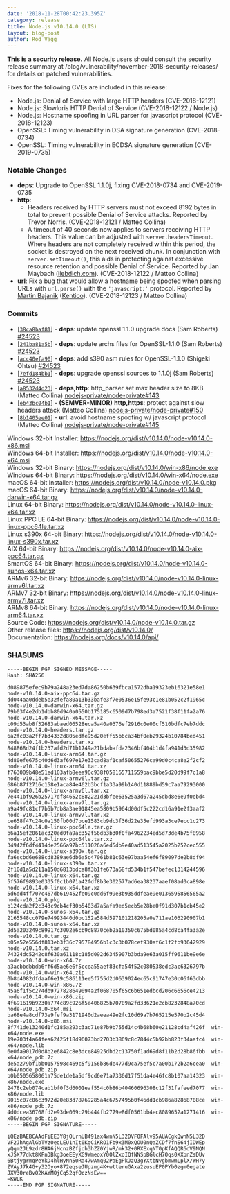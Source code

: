 ```yaml
---
date: '2018-11-28T00:42:23.395Z'
category: release
title: Node.js v10.14.0 (LTS)
layout: blog-post
author: Rod Vagg
---
```


**This is a security release.** All Node.js users should consult the security release summary at /blog/vulnerability/november-2018-security-releases/ for details on patched vulnerabilities.

Fixes for the following CVEs are included in this release:

- Node.js: Denial of Service with large HTTP headers (CVE-2018-12121)
- Node.js: Slowloris HTTP Denial of Service (CVE-2018-12122 / Node.js)
- Node.js: Hostname spoofing in URL parser for javascript protocol (CVE-2018-12123)
- OpenSSL: Timing vulnerability in DSA signature generation (CVE-2018-0734)
- OpenSSL: Timing vulnerability in ECDSA signature generation (CVE-2019-0735)

### Notable Changes

- **deps**: Upgrade to OpenSSL 1.1.0j, fixing CVE-2018-0734 and CVE-2019-0735
- **http**:
  - Headers received by HTTP servers must not exceed 8192 bytes in total to prevent possible Denial of Service attacks. Reported by Trevor Norris. (CVE-2018-12121 / Matteo Collina)
  - A timeout of 40 seconds now applies to servers receiving HTTP headers. This value can be adjusted with `server.headersTimeout`. Where headers are not completely received within this period, the socket is destroyed on the next received chunk. In conjunction with `server.setTimeout()`, this aids in protecting against excessive resource retention and possible Denial of Service. Reported by Jan Maybach ([liebdich.com](https://liebdich.com)). (CVE-2018-12122 / Matteo Collina)
- **url**: Fix a bug that would allow a hostname being spoofed when parsing URLs with `url.parse()` with the `'javascript:'` protocol. Reported by [Martin Bajanik](https://twitter.com/_bayotop) ([Kentico](https://kenticocloud.com/)). (CVE-2018-12123 / Matteo Collina)

### Commits

- [[`38ca8baf81`](https://github.com/nodejs/node/commit/38ca8baf81)] - **deps**: update openssl 1.1.0 upgrade docs (Sam Roberts) [#24523](https://github.com/nodejs/node/pull/24523)
- [[`241ba81a5b`](https://github.com/nodejs/node/commit/241ba81a5b)] - **deps**: update archs files for OpenSSL-1.1.0 (Sam Roberts) [#24523](https://github.com/nodejs/node/pull/24523)
- [[`acc40efa90`](https://github.com/nodejs/node/commit/acc40efa90)] - **deps**: add s390 asm rules for OpenSSL-1.1.0 (Shigeki Ohtsu) [#24523](https://github.com/nodejs/node/pull/24523)
- [[`7efd184bb1`](https://github.com/nodejs/node/commit/7efd184bb1)] - **deps**: upgrade openssl sources to 1.1.0j (Sam Roberts) [#24523](https://github.com/nodejs/node/pull/24523)
- [[`a8532d4d23`](https://github.com/nodejs/node/commit/a8532d4d23)] - **deps,http**: http_parser set max header size to 8KB (Matteo Collina) [nodejs-private/node-private#143](https://github.com/nodejs-private/node-private/pull/143)
- [[`eb43bc04b1`](https://github.com/nodejs/node/commit/eb43bc04b1)] - **(SEMVER-MINOR)** **http,https**: protect against slow headers attack (Matteo Collina) [nodejs-private/node-private#150](https://github.com/nodejs-private/node-private/pull/150)
- [[`8b1405ee01`](https://github.com/nodejs/node/commit/8b1405ee01)] - **url**: avoid hostname spoofing w/ javascript protocol (Matteo Collina) [nodejs-private/node-private#145](https://github.com/nodejs-private/node-private/pull/145)

Windows 32-bit Installer: https://nodejs.org/dist/v10.14.0/node-v10.14.0-x86.msi \
Windows 64-bit Installer: https://nodejs.org/dist/v10.14.0/node-v10.14.0-x64.msi \
Windows 32-bit Binary: https://nodejs.org/dist/v10.14.0/win-x86/node.exe \
Windows 64-bit Binary: https://nodejs.org/dist/v10.14.0/win-x64/node.exe \
macOS 64-bit Installer: https://nodejs.org/dist/v10.14.0/node-v10.14.0.pkg \
macOS 64-bit Binary: https://nodejs.org/dist/v10.14.0/node-v10.14.0-darwin-x64.tar.gz \
Linux 64-bit Binary: https://nodejs.org/dist/v10.14.0/node-v10.14.0-linux-x64.tar.xz \
Linux PPC LE 64-bit Binary: https://nodejs.org/dist/v10.14.0/node-v10.14.0-linux-ppc64le.tar.xz \
Linux s390x 64-bit Binary: https://nodejs.org/dist/v10.14.0/node-v10.14.0-linux-s390x.tar.xz \
AIX 64-bit Binary: https://nodejs.org/dist/v10.14.0/node-v10.14.0-aix-ppc64.tar.gz \
SmartOS 64-bit Binary: https://nodejs.org/dist/v10.14.0/node-v10.14.0-sunos-x64.tar.xz \
ARMv6 32-bit Binary: https://nodejs.org/dist/v10.14.0/node-v10.14.0-linux-armv6l.tar.xz \
ARMv7 32-bit Binary: https://nodejs.org/dist/v10.14.0/node-v10.14.0-linux-armv7l.tar.xz \
ARMv8 64-bit Binary: https://nodejs.org/dist/v10.14.0/node-v10.14.0-linux-arm64.tar.xz \
Source Code: https://nodejs.org/dist/v10.14.0/node-v10.14.0.tar.gz \
Other release files: https://nodejs.org/dist/v10.14.0/ \
Documentation: https://nodejs.org/docs/v10.14.0/api/

### SHASUMS

```
-----BEGIN PGP SIGNED MESSAGE-----
Hash: SHA256

d089875efec9b79a248a23ed7da86250b639fbca1572dba19323eb16321e58e1  node-v10.14.0-aix-ppc64.tar.gz
dd044aa0ddeb5e32fefa80a13b33bafe3f7e0536e15fe93c1e81b052c2f1965c  node-v10.14.0-darwin-x64.tar.gz
79b03f4e2db1dbb80d940a0550b175185c6509d7b798ed3a7521f38f11fa2a76  node-v10.14.0-darwin-x64.tar.xz
c09d53ab8f32683abaed06528eca5a40a0376ef2916c0e00cf510bdfc7eb7ddc  node-v10.14.0-headers.tar.gz
6a2fc03a2ff7b34332d805edfe95d20eff55b6ca34bf0eb29324b10784bed451  node-v10.14.0-headers.tar.xz
848868d24f1b237afd2d71b1749a21bdabafda2346bf404b1d4fa941d3d35982  node-v10.14.0-linux-arm64.tar.gz
4d80efe675c40d6d3af697e17e33cad8af1caf50655276ca99d0c4ca8e2f2cf2  node-v10.14.0-linux-arm64.tar.xz
f763009b48e51ed103afb8eea96c938f058165711559bac9bbe5d20d99f7c1a8  node-v10.14.0-linux-armv6l.tar.gz
686b87f2716c158e1aca84e462b3bcf1a33a99b140d11889bd59c7aa79293000  node-v10.14.0-linux-armv6l.tar.xz
7e441bf926b25717df84652c882221d3bfee63525a3d67a245dbd8e6e9f0ebd4  node-v10.14.0-linux-armv7l.tar.gz
a9a49fc81cf7b5b7db8a3ae91845ea5809b5964d00df5c222cd16a91e2f3aaf2  node-v10.14.0-linux-armv7l.tar.xz
ce658f47c24c0a150fb00d7bce1583cb9dc3f36d22e35efd993a3ce7ecc1c273  node-v10.14.0-linux-ppc64le.tar.gz
b6a15ef2061ac320ed0fa9ac352f56db3b30f0fa4962234ed5d73de4b75f8958  node-v10.14.0-linux-ppc64le.tar.xz
34942f6df4414de2566a97bc511026a6ed5db9e40ad513545a2025b252cec555  node-v10.14.0-linux-s390x.tar.gz
fa6ecbd6e688cd8389ae6db6a5c47061b81c63e97baa54ef6f89097de2b8df94  node-v10.14.0-linux-s390x.tar.xz
2f10d1a5d211a150d6813bdca8f3b1fe673a68fd534b1f547befec1314244596  node-v10.14.0-linux-x64.tar.gz
5f576f9893e0335f0c1b071a42fdf8b3e302577ad6ea38237aaef08ad0ca898e  node-v10.14.0-linux-x64.tar.xz
5d6dd4ff707c467db619452fe09c0dd6f99e3b935ddfeae9e0136595856565a2  node-v10.14.0.pkg
b124cda2f2c343c9cb4cf30b5403d7a5afa9ed5ecb5e28be0f91d307b1cb45e2  node-v10.14.0-sunos-x64.tar.gz
2165548cc079e74993440d0bc152a584d597101218205a0e711ae103290907b1  node-v10.14.0-sunos-x64.tar.xz
2d5a203249c89917c3002e6cb9c8870ceb2a10350c675bd085a4cd8ca4fa3a2e  node-v10.14.0.tar.gz
b05a52e556df813eb3f36c795784956b1c3c3b078cef930af6c1f2fb93642929  node-v10.14.0.tar.xz
74324dc5242c8f630a61118c185d092d6345907b3bda9e63a015ff9611be9e6e  node-v10.14.0-win-x64.7z
a3acbbdbbdb6ff6d5ae6e6f5ccea55aef83cfa54f52c080538edc3ac6326797b  node-v10.14.0-win-x64.zip
0b8d4082dfdaaf6e19c586111ee5f755d2d0639024ec65c91747e30c06f63dbb  node-v10.14.0-win-x86.7z
45a6f1f5c274db9727828649094a2f068705f65c6b651edbcd206c6656ce4213  node-v10.14.0-win-x86.zip
4f691619b9230a774c89c926f5e406825b70789a2fd33621e2cb8232848a70cd  node-v10.14.0-x64.msi
ba68e4a8cdf73e9fef9a3171940d2aeea49e2fc10d69a7b765215e570b2c45d4  node-v10.14.0-x86.msi
8f741de13240d1fc185a293c3ac71e87b9b755d14c4b68b60e21128cd4af426f  win-x64/node.exe
19e703f4a64fea62425f18d96073bd2703b3869c8c7844c5b92bb823f34aafc4  win-x64/node.lib
6e0fa9017d0d8b2e6842c8e3dce84925dbd2c13750f1ad69d8f11b2d28b86fbb  win-x64/node_pdb.7z
de5a279bf1bb0157598c469c5f9156b86de477d9ca75ef5c7a00b172b2a6cea0  win-x64/node_pdb.zip
b0b0505658061a75de1de1a5df9cd6e71a7336d17f51da4e46fc8b107aa14323  win-x86/node.exe
2478c2eb074cab1bf0f3d6001eaf554c0b86b40460696308c12f31fafeed7077  win-x86/node.lib
9015c07c06c3972d20e83d78769285a4c6757495b0f46dd1cb986a82868708ce  win-x86/node_pdb.7z
4d0dcea36768fd2e93de069c29b444fb2779e8df0561bb4ec8089652a1271416  win-x86/node_pdb.zip
-----BEGIN PGP SIGNATURE-----

iQEzBAEBCAAdFiEE3Y8jOLrnUB491ax4wnN5L32DVF0FAlv95AUACgkQwnN5L32D
VF2JhAgAlGbTVz0eqLEU1nIt0KgCiKRO1Fb9x3M0xQOU0nQaZCDf7fnS64jIDWEp
yQgm2JL9zdr8HA6jMcnzBZfjoh3hZZ0YjwR/mk32+0RXExqNT0pKfAQQR6dV9NQN
xJSX77dkt8KFnDBkg3oeEEyXG9WmeoxY0OlZxoIQfNNSpBGlcH7Oqs0XXpnZsDUv
6BtjygrmqPeYkD4hlHyNn50Ra47wAmq02PaEgPkJzQ3gYXtbNvgbmwmLplX/WH7y
ZVAyJ7k4G+y32Oyo+872eqseJUpzmg4K+wtteruGAxa2zusuEP0PYb0zgm0egate
JXV30reBvQ2KAYMOjCq52qfOczNsEw==
=KWLK
-----END PGP SIGNATURE-----

```
